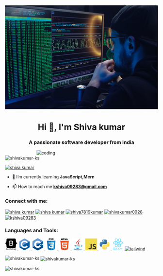 ![logo](https://github.com/SHIVAKUMAR-KS/SHIVAKUMAR-KS/blob/main/CodingPic.png)

<h1 align="center">Hi 👋, I'm Shiva kumar</h1>

<h3 align="center">A passionate software developer from India</h3>

<img align="right" alt="coding" width="400" src="https://user-images.githubusercontent.com/55389276/140866485-8fb1c876-9a8f-4d6a-98dc-08c4981eaf70.gif">

<p align="left"> <img src="https://komarev.com/ghpvc/?username=shivakumar-ks&label=Profile%20views&color=0e75b6&style=flat" alt="shivakumar-ks" /> </p>

<p align="left"> <a href="https://twitter.com/shiva kumar" target="blank"><img src="https://img.shields.io/twitter/follow/shiva kumar?logo=twitter&style=for-the-badge" alt="shiva kumar" /></a> </p>

- 🌱 I’m currently learning **JavaScript,Mern**

- 📫 How to reach me **kshiva09283@gmail.com**

<h3 align="left">Connect with me:</h3>
<p align="left">
<a href="https://twitter.com/shiva kumar" target="blank"><img align="center" src="https://raw.githubusercontent.com/rahuldkjain/github-profile-readme-generator/master/src/images/icons/Social/twitter.svg" alt="shiva kumar" height="30" width="40" /></a>
<a href="https://linkedin.com/in/shiva kumar" target="blank"><img align="center" src="https://raw.githubusercontent.com/rahuldkjain/github-profile-readme-generator/master/src/images/icons/Social/linked-in-alt.svg" alt="shiva kumar" height="30" width="40" /></a>
<a href="https://instagram.com/shiva7819kumar" target="blank"><img align="center" src="https://raw.githubusercontent.com/rahuldkjain/github-profile-readme-generator/master/src/images/icons/Social/instagram.svg" alt="shiva7819kumar" height="30" width="40" /></a>
<a href="https://www.codechef.com/users/shivakumar0928" target="blank"><img align="center" src="https://cdn.jsdelivr.net/npm/simple-icons@3.1.0/icons/codechef.svg" alt="shivakumar0928" height="30" width="40" /></a>
<a href="https://www.leetcode.com/kshiva09283" target="blank"><img align="center" src="https://raw.githubusercontent.com/rahuldkjain/github-profile-readme-generator/master/src/images/icons/Social/leet-code.svg" alt="kshiva09283" height="30" width="40" /></a>
</p>

<h3 align="left">Languages and Tools:</h3>
<p align="left"> <a href="https://getbootstrap.com" target="_blank" rel="noreferrer"> <img src="https://raw.githubusercontent.com/devicons/devicon/master/icons/bootstrap/bootstrap-plain-wordmark.svg" alt="bootstrap" width="40" height="40"/> </a> <a href="https://www.cprogramming.com/" target="_blank" rel="noreferrer"> <img src="https://raw.githubusercontent.com/devicons/devicon/master/icons/c/c-original.svg" alt="c" width="40" height="40"/> </a> <a href="https://www.w3schools.com/cpp/" target="_blank" rel="noreferrer"> <img src="https://raw.githubusercontent.com/devicons/devicon/master/icons/cplusplus/cplusplus-original.svg" alt="cplusplus" width="40" height="40"/> </a> <a href="https://www.w3schools.com/css/" target="_blank" rel="noreferrer"> <img src="https://raw.githubusercontent.com/devicons/devicon/master/icons/css3/css3-original-wordmark.svg" alt="css3" width="40" height="40"/> </a> <a href="https://www.w3.org/html/" target="_blank" rel="noreferrer"> <img src="https://raw.githubusercontent.com/devicons/devicon/master/icons/html5/html5-original-wordmark.svg" alt="html5" width="40" height="40"/> </a> <a href="https://www.java.com" target="_blank" rel="noreferrer"> <img src="https://raw.githubusercontent.com/devicons/devicon/master/icons/java/java-original.svg" alt="java" width="40" height="40"/> </a> <a href="https://developer.mozilla.org/en-US/docs/Web/JavaScript" target="_blank" rel="noreferrer"> <img src="https://raw.githubusercontent.com/devicons/devicon/master/icons/javascript/javascript-original.svg" alt="javascript" width="40" height="40"/> </a> <a href="https://www.python.org" target="_blank" rel="noreferrer"> <img src="https://raw.githubusercontent.com/devicons/devicon/master/icons/python/python-original.svg" alt="python" width="40" height="40"/> </a> <a href="https://reactjs.org/" target="_blank" rel="noreferrer"> <img src="https://raw.githubusercontent.com/devicons/devicon/master/icons/react/react-original-wordmark.svg" alt="react" width="40" height="40"/> </a> <a href="https://tailwindcss.com/" target="_blank" rel="noreferrer"> <img src="https://www.vectorlogo.zone/logos/tailwindcss/tailwindcss-icon.svg" alt="tailwind" width="40" height="40"/> </a> </p>

<p><img align="left" src="https://github-readme-stats.vercel.app/api/top-langs?username=shivakumar-ks&show_icons=true&locale=en&layout=compact" alt="shivakumar-ks" /></p>

<p>&nbsp;<img align="center" src="https://github-readme-stats.vercel.app/api?username=shivakumar-ks&show_icons=true&locale=en" alt="shivakumar-ks" /></p>

<p><img align="center" src="https://github-readme-streak-stats.herokuapp.com/?user=shivakumar-ks&" alt="shivakumar-ks" /></p>
